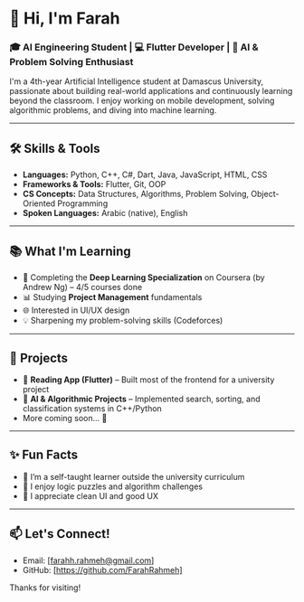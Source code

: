 
<!--
**FarahRahmeh/FarahRahmeh** is a ✨ _special_ ✨ repository because its `README.md` (this file) appears on your GitHub profile.

Here are some ideas to get you started:

- 🔭 I’m currently working on ...
- 🌱 I’m currently learning ...
- 👯 I’m looking to collaborate on ...
- 🤔 I’m looking for help with ...
- 💬 Ask me about ...
- 📫 How to reach me: ...
- 😄 Pronouns: ...
- ⚡ Fun fact: ...
-->
# 👋 Hi, I'm Farah 
### 🎓 AI Engineering Student | 💻 Flutter Developer | 🤖 AI & Problem Solving Enthusiast

I'm a 4th-year Artificial Intelligence student at Damascus University, passionate about building real-world applications and continuously learning beyond the classroom. I enjoy working on mobile development, solving algorithmic problems, and diving into machine learning.

---

## 🛠️ Skills & Tools

- **Languages:** Python, C++, C#, Dart, Java, JavaScript, HTML, CSS  
- **Frameworks & Tools:** Flutter, Git, OOP 
- **CS Concepts:** Data Structures, Algorithms, Problem Solving, Object-Oriented Programming  
- **Spoken Languages:** Arabic (native), English

---

## 📚 What I'm Learning

- 🤖 Completing the **Deep Learning Specialization** on Coursera (by Andrew Ng) – 4/5 courses done  
- 📊 Studying **Project Management** fundamentals  
- 🌐 Interested in UI/UX design  
- 💡 Sharpening my problem-solving skills (Codeforces)

---

## 🚀 Projects

- 📖 **Reading App (Flutter)** – Built most of the frontend for a university project  
- 🤖 **AI & Algorithmic Projects** – Implemented search, sorting, and classification systems in C++/Python  
- More coming soon... 👀


---

## ✨ Fun Facts

- 🌱 I’m a self-taught learner outside the university curriculum  
- 🧩 I enjoy logic puzzles and algorithm challenges  
- 🎨 I appreciate clean UI and good UX  

---

## 📫 Let's Connect!

- Email: [farahh.rahmeh@gmail.com]   
- GitHub: [https://github.com/FarahRahmeh]  

Thanks for visiting! 

